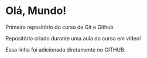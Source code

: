# Olá, Mundo!
 Primeiro repositório do curso de Git e Github

 Repositório criado durante uma aula do curso em vídeo!

 Essa linha foi adicionada diretamente no GITHUB.
